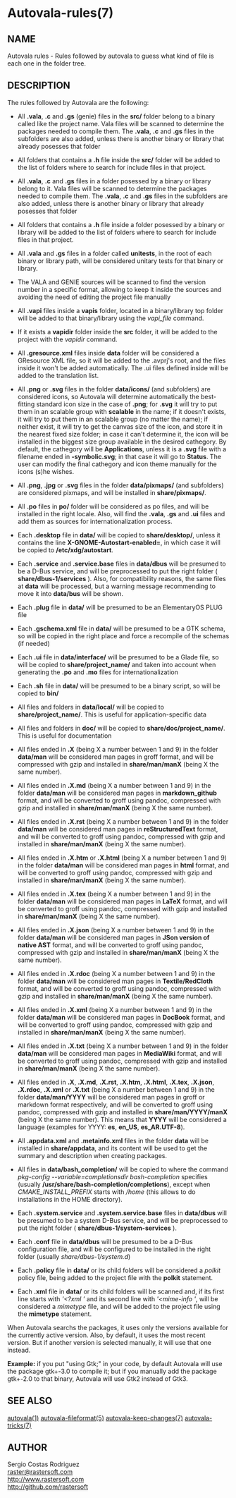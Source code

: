 # Autovala-rules(7)

## NAME

Autovala rules - Rules followed by autovala to guess what kind of file is each one in the folder tree.

## DESCRIPTION

The rules followed by Autovala are the following:

* All **.vala**, **.c** and **.gs** (genie) files in the **src/** folder belong to a binary called like the project name. Vala files will be scanned to determine the packages needed to compile them. The **.vala**, **.c** and **.gs** files in the subfolders are also added, unless there is another binary or library that already posesses that folder

* All folders that contains a **.h** file inside the **src/** folder will be added to the list of folders where to search for include files in that project.

* All **.vala**, **.c** and **.gs** files in a folder posessed by a binary or library belong to it. Vala files will be scanned to determine the packages needed to compile them. The **.vala**, **.c** and **.gs** files in the subfolders are also added, unless there is another binary or library that already posesses that folder

* All folders that contains a **.h** file inside a folder posessed by a binary or library will be added to the list of folders where to search for include files in that project.

* All **.vala** and **.gs** files in a folder called **unitests**, in the root of each binary or library path, will be considered unitary tests for that binary or library.

* The VALA and GENIE sources will be scanned to find the version number in a specific format, allowing to keep it inside the sources and avoiding the need of editing the project file manually

* All **.vapi** files inside a **vapis** folder, located in a binary/library top folder will be added to that binary/library using the *vapi_file* command.

* If it exists a **vapidir** folder inside the **src** folder, it will be added to the project with the *vapidir* command.

* All **.gresource.xml** files inside **data** folder will be considered a GResource XML file, so it will be added to the .avprj's root, and the files inside it won't be added automatically. The .ui files defined inside will be added to the translation list.

* All **.png** or **.svg** files in the folder **data/icons/** (and subfolders) are considered icons, so Autovala will determine automatically the best-fitting standard icon size in the case of **.png**; for **.svg** it will try to put them in an scalable group with **scalable** in the name; if it doesn't exists, it will try to put them in an scalable group (no matter the name); if neither exist, it will try to get the canvas size of the icon, and store it in the nearest fixed size folder; in case it can't determine it, the icon will be installed in the biggest size group available in the desired cathegory. By default, the cathegory will be **Applications**, unless it is a **.svg** file with a filename ended in **-symbolic.svg**; in that case it will go to **Status**. The user can modify the final cathegory and icon theme manually for the icons (s)he wishes.

* All **.png**, **.jpg** or **.svg** files in the folder **data/pixmaps/** (and subfolders) are considered pixmaps, and will be installed in **share/pixmaps/**.

* All **.po** files in **po/** folder will be considered as po files, and will be installed in the right locale. Also, will find the **.vala**, **.gs** and **.ui** files and add them as sources for internationalization process.

* Each **.desktop** file in **data/** will be copied to **share/desktop/**, unless it contains the line **X-GNOME-Autostart-enabled=**, in which case it will be copied to **/etc/xdg/autostart**.

* Each **.service** and **.service.base** files in **data/dbus** will be presumed to be a D-Bus service, and will be preprocessed to put the right folder ( **share/dbus-1/services** ). Also, for compatibility reasons, the same files at **data** will be processed, but a warning message recommending to move it into **data/bus** will be shown.

* Each **.plug** file in **data/** will be presumed to be an ElementaryOS PLUG file

* Each **.gschema.xml** file in **data/** will be presumed to be a GTK schema, so will be copied in the right place and force a recompile of the schemas (if needed)

* Each **.ui** file in **data/interface/** will be presumed to be a Glade file, so will be copied to **share/project_name/** and taken into account when generating the **.po** and **.mo** files for internationalization

* Each **.sh** file in **data/** will be presumed to be a binary script, so will be copied to **bin/**

* All files and folders in **data/local/** will be copied to **share/project_name/**. This is useful for application-specific data

* All files and folders in **doc/** will be copied to **share/doc/project_name/**. This is useful for documentation

* All files ended in **.X** (being X a number between 1 and 9) in the folder **data/man** will be considered man pages in groff format, and will be compressed with gzip and installed in **share/man/manX** (being X the same number).

* All files ended in **.X.md** (being X a number between 1 and 9) in the folder **data/man** will be considered man pages in **markdown_github** format, and will be converted to groff using pandoc, compressed with gzip and installed in **share/man/manX** (being X the same number).

* All files ended in **.X.rst** (being X a number between 1 and 9) in the folder **data/man** will be considered man pages in **reStructuredText** format, and will be converted to groff using pandoc, compressed with gzip and installed in **share/man/manX** (being X the same number).

* All files ended in **.X.htm** or **.X.html** (being X a number between 1 and 9) in the folder **data/man** will be considered man pages in **html** format, and will be converted to groff using pandoc, compressed with gzip and installed in **share/man/manX** (being X the same number).

* All files ended in **.X.tex** (being X a number between 1 and 9) in the folder **data/man** will be considered man pages in **LaTeX** format, and will be converted to groff using pandoc, compressed with gzip and installed in **share/man/manX** (being X the same number).

* All files ended in **.X.json** (being X a number between 1 and 9) in the folder **data/man** will be considered man pages in **JSon version of native AST** format, and will be converted to groff using pandoc, compressed with gzip and installed in **share/man/manX** (being X the same number).

* All files ended in **.X.rdoc** (being X a number between 1 and 9) in the folder **data/man** will be considered man pages in **Textile/RedCloth** format, and will be converted to groff using pandoc, compressed with gzip and installed in **share/man/manX** (being X the same number).

* All files ended in **.X.xml** (being X a number between 1 and 9) in the folder **data/man** will be considered man pages in **DocBook** format, and will be converted to groff using pandoc, compressed with gzip and installed in **share/man/manX** (being X the same number).

* All files ended in **.X.txt** (being X a number between 1 and 9) in the folder **data/man** will be considered man pages in **MediaWiki** format, and will be converted to groff using pandoc, compressed with gzip and installed in **share/man/manX** (being X the same number).

* All files ended in **.X**, **.X.md**, **.X.rst**, **.X.htm**, **.X.html**, **.X.tex**, **.X.json**, **.X.rdoc**, **.X.xml** or **.X.txt** (being X a number between 1 and 9) in the folder **data/man/YYYY** will be considered man pages in groff or markdown format respectively, and will be converted to groff using pandoc, compressed with gzip and installed in **share/man/YYYY/manX** (being X the same number). This means that **YYYY** will be considered a language (examples for YYYY: **es**, **en_US**, **es_AR.UTF-8**).

* All **.appdata.xml** and **.metainfo.xml** files in the folder **data** will be installed in **share/appdata**, and its content will be used to get the summary and description when creating packages.

* All files in **data/bash_completion/** will be copied to where the command *pkg-config --variable=completionsdir bash-completion* specifies (usually **/usr/share/bash-completion/completions**), except when *CMAKE_INSTALL_PREFIX* starts with */home* (this allows to do installations in the HOME directory).

* Each **.system.service** and **.system.service.base** files in **data/dbus** will be presumed to be a system D-Bus service, and will be preprocessed to put the right folder ( **share/dbus-1/system-services** ).

* Each **.conf** file in **data/dbus** will be presumed to be a D-Bus configuration file, and will be configured to be installed in the right folder (usually *share/dbus-1/system.d*)

* Each **.policy** file in **data/** or its child folders will be considered a *polkit* policy file, being added to the project file with the **polkit** statement.

* Each **.xml** file in **data/** or its child folders will be scanned and, if its first line starts with *'<?xml '* and its second line with *'<mime-info '*, will be considered a *mimetype* file, and will be added to the project file using the **mimetype** statement.

When Autovala searchs the packages, it uses only the versions available for the currently active version. Also, by default, it uses the most recent version. But if another version is selected manually, it will use that one instead.

**Example:** if you put "using Gtk;" in your code, by default Autovala will use the package gtk+-3.0 to compile it; but if you manually add the package gtk+-2.0 to that binary, Autovala will use Gtk2 instead of Gtk3.

## SEE ALSO

[autovala(1)](autovala.1) [autovala-fileformat(5)](autovala-fileformat.5) [autovala-keep-changes(7)](autovala-keep-changes.7) [autovala-tricks(7)](autovala-tricks.7)

## AUTHOR

Sergio Costas Rodriguez  
raster@rastersoft.com  
http://www.rastersoft.com  
http://github.com/rastersoft  
